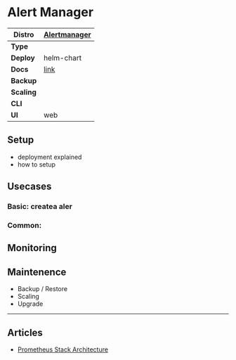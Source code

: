 # Alert Manager

|**Distro**|[Alertmanager](https://github.com/prometheus/alertmanager)|
|-|-|
|**Type**||
|**Deploy**|helm-chart|
|**Docs**|[link](https://prometheus.io/docs/alerting/latest/alertmanager/)|
|**Backup**||
|**Scaling**||
|**CLI**||
|**UI**|web|

## Setup

- deployment explained
- how to setup

## Usecases

### Basic: createa aler
### Common: 

## Monitoring

## Maintenence

- Backup / Restore
- Scaling
- Upgrade

---

## Articles

* [Prometheus Stack Architecture](prometheus-stack-architecture.md)

